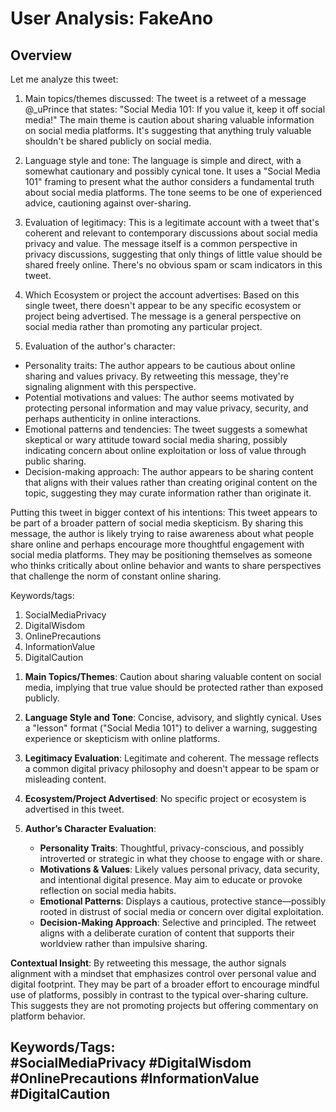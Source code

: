 # User Analysis: FakeAno

## Overview

<think>
Let me analyze this tweet:

1. Main topics/themes discussed:
The tweet is a retweet of a message @_uPrince that states: "Social Media 101: If you value it, keep it off social media!" The main theme is caution about sharing valuable information on social media platforms. It's suggesting that anything truly valuable shouldn't be shared publicly on social media.

2. Language style and tone:
The language is simple and direct, with a somewhat cautionary and possibly cynical tone. It uses a "Social Media 101" framing to present what the author considers a fundamental truth about social media platforms. The tone seems to be one of experienced advice, cautioning against over-sharing.

3. Evaluation of legitimacy:
This is a legitimate account with a tweet that's coherent and relevant to contemporary discussions about social media privacy and value. The message itself is a common perspective in privacy discussions, suggesting that only things of little value should be shared freely online. There's no obvious spam or scam indicators in this tweet.

4. Which Ecosystem or project the account advertises:
Based on this single tweet, there doesn't appear to be any specific ecosystem or project being advertised. The message is a general perspective on social media rather than promoting any particular project.

5. Evaluation of the author's character:
- Personality traits: The author appears to be cautious about online sharing and values privacy. By retweeting this message, they're signaling alignment with this perspective.
- Potential motivations and values: The author seems motivated by protecting personal information and may value privacy, security, and perhaps authenticity in online interactions.
- Emotional patterns and tendencies: The tweet suggests a somewhat skeptical or wary attitude toward social media sharing, possibly indicating concern about online exploitation or loss of value through public sharing.
- Decision-making approach: The author appears to be sharing content that aligns with their values rather than creating original content on the topic, suggesting they may curate information rather than originate it.

Putting this tweet in bigger context of his intentions:
This tweet appears to be part of a broader pattern of social media skepticism. By sharing this message, the author is likely trying to raise awareness about what people share online and perhaps encourage more thoughtful engagement with social media platforms. They may be positioning themselves as someone who thinks critically about online behavior and wants to share perspectives that challenge the norm of constant online sharing.

Keywords/tags:
1. SocialMediaPrivacy
2. DigitalWisdom
3. OnlinePrecautions
4. InformationValue
5. DigitalCaution
</think>

1. **Main Topics/Themes**: Caution about sharing valuable content on social media, implying that true value should be protected rather than exposed publicly.

2. **Language Style and Tone**: Concise, advisory, and slightly cynical. Uses a "lesson" format ("Social Media 101") to deliver a warning, suggesting experience or skepticism with online platforms.

3. **Legitimacy Evaluation**: Legitimate and coherent. The message reflects a common digital privacy philosophy and doesn't appear to be spam or misleading content.

4. **Ecosystem/Project Advertised**: No specific project or ecosystem is advertised in this tweet.

5. **Author’s Character Evaluation**:
   - **Personality Traits**: Thoughtful, privacy-conscious, and possibly introverted or strategic in what they choose to engage with or share.
   - **Motivations & Values**: Likely values personal privacy, data security, and intentional digital presence. May aim to educate or provoke reflection on social media habits.
   - **Emotional Patterns**: Displays a cautious, protective stance—possibly rooted in distrust of social media or concern over digital exploitation.
   - **Decision-Making Approach**: Selective and principled. The retweet aligns with a deliberate curation of content that supports their worldview rather than impulsive sharing.

**Contextual Insight**: By retweeting this message, the author signals alignment with a mindset that emphasizes control over personal value and digital footprint. They may be part of a broader effort to encourage mindful use of platforms, possibly in contrast to the typical over-sharing culture. This suggests they are not promoting projects but offering commentary on platform behavior.

**Keywords/Tags**:  
#SocialMediaPrivacy #DigitalWisdom #OnlinePrecautions #InformationValue #DigitalCaution
---
